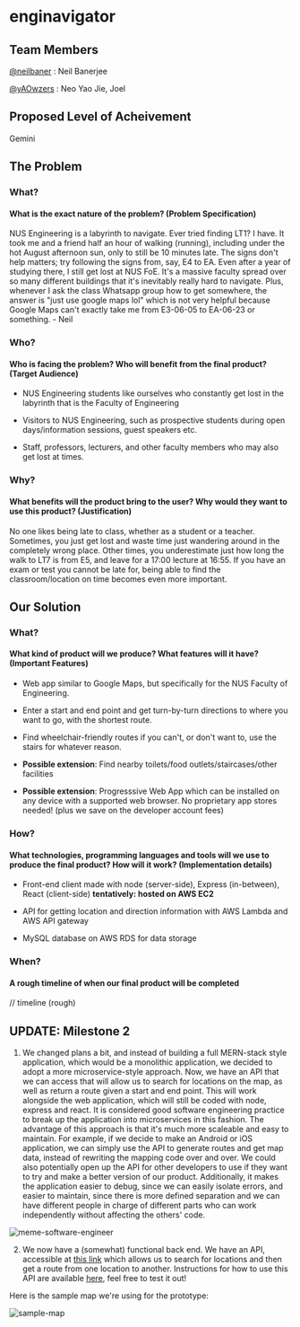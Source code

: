 # enginavigator
 
 ## Team Members

 [@neilbaner](https://github.com/neilbaner) : Neil Banerjee

 [@yAOwzers](https://github.com/yAOwzers) : Neo Yao Jie, Joel

 ## Proposed Level of Acheivement 

 Gemini

 ## The Problem

 ### What?

 #### What is the exact nature of the problem? (Problem Specification)

NUS Engineering is a labyrinth to navigate. Ever tried finding LT1? I have. It took me and a friend half an hour of walking (running), including under the hot August afternoon sun, only to still be 10 minutes late. The signs don't help matters; try following the signs from, say, E4 to EA. Even after a year of studying there, I still get lost at NUS FoE. It's a massive faculty spread over so many different buildings that it's inevitably really hard to navigate. Plus, whenever I ask the class Whatsapp group how to get somewhere, the answer is "just use google maps lol" which is not very helpful because Google Maps can't exactly take me from E3-06-05 to EA-06-23 or something. - Neil

 ### Who?

 #### Who is facing the problem? Who will benefit from the final product? (Target Audience) 

* NUS Engineering students like ourselves who constantly get lost in the labyrinth that is the Faculty of Engineering

* Visitors to NUS Engineering, such as prospective students during open days/information sessions, guest speakers etc.

* Staff, professors, lecturers, and other faculty members who may also get lost at times. 

 ### Why?

 #### What benefits will the product bring to the user? Why would they want to use this product? (Justification)

No one likes being late to class, whether as a student or a teacher. Sometimes, you just get lost and waste time just wandering around in the completely wrong place. Other times, you underestimate just how long the walk to LT7 is from E5, and leave for a 17:00 lecture at 16:55. If you have an exam or test you cannot be late for, being able to find the classroom/location on time becomes even more important. 


 ## Our Solution

 ### What?

 #### What kind of product will we produce? What features will it have? (Important Features)

* Web app similar to Google Maps, but specifically for the NUS Faculty of Engineering. 

* Enter a start and end point and get turn-by-turn directions to where you want to go, with the shortest route.

* Find wheelchair-friendly routes if you can't, or don't want to, use the stairs for whatever reason. 

* **Possible extension**: Find nearby toilets/food outlets/staircases/other facilities

* **Possible extension**: Progresssive Web App which can be installed on any device with a supported web browser. No proprietary app stores needed! (plus we save on the developer account fees)

 ### How?

 #### What technologies, programming languages and tools will we use to produce the final product? How will it work? (Implementation details) 

* Front-end client made with node (server-side), Express (in-between), React (client-side) **tentatively: hosted on AWS EC2**

* API for getting location and direction information with AWS Lambda and AWS API gateway

* MySQL database on AWS RDS for data storage

 ### When?

 #### A rough timeline of when our final product will be completed

 // timeline (rough)

## UPDATE: Milestone 2

1. We changed plans a bit, and instead of building a full MERN-stack style application, which would be a monolithic application, we decided to adopt a more microservice-style approach. Now, we have an API that we can access that will allow us to search for locations on the map, as well as return a route given a start and end point. This will work alongside the web application, which will still be coded with node, express and react. It is considered good software engineering practice to break up the application into microservices in this fashion. The advantage of this approach is that it's much more scaleable and easy to maintain. For example, if we decide to make an Android or iOS application, we can simply use the API to generate routes and get map data, instead of rewriting the mapping code over and over. We could also potentially open up the API for other developers to use if they want to try and make a better version of our product. Additionally, it makes the application easier to debug, since we can easily isolate errors, and easier to maintain, since there is more defined separation and we can have different people in charge of different parts who can work independently without affecting the others' code. 

![meme-software-engineer](https://github.com/NeilBaner/enginavigator/blob/master/meme-2.jpg)

2. We now have a (somewhat) functional back end. We have an API, accessible at [this link](https://0997tcpnme.execute-api.us-east-1.amazonaws.com/testing/) which allows us to search for locations and then get a route from one location to another. Instructions for how to use this API are available [here](https://github.com/neilbaner/enginavigator/blob/master/api_instructions.md), feel free to test it out!

Here is the sample map we're using for the prototype:

![sample-map](https://github.com/NeilBaner/enginavigator/blob/master/prototype_one_map.jpg)
